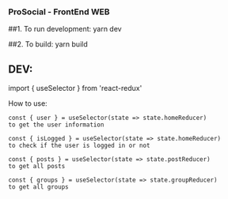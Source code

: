 ### ProSocial - FrontEnd WEB

##1. To run development: yarn dev

##2. To build: yarn build


## DEV:
 import { useSelector } from 'react-redux'
 
 How to use:
    
    const { user } = useSelector(state => state.homeReducer)
    to get the user information
    
    const { isLogged } = useSelector(state => state.homeReducer)
    to check if the user is logged in or not
    
    const { posts } = useSelector(state => state.postReducer)
    to get all posts
    
    const { groups } = useSelector(state => state.groupReducer)
    to get all groups